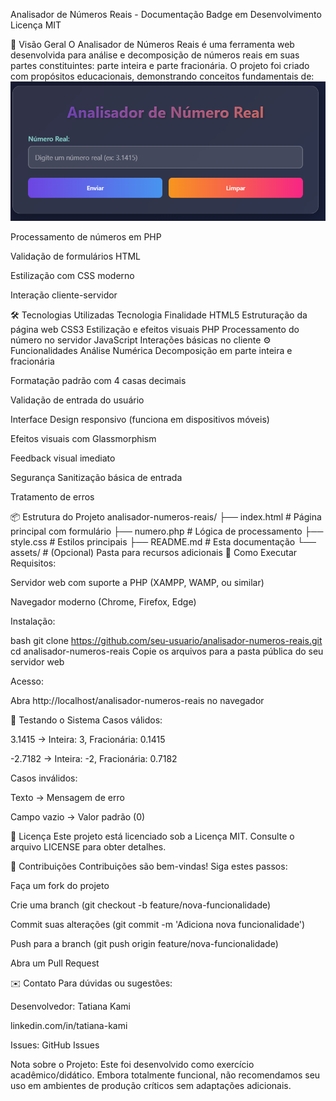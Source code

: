 Analisador de Números Reais - Documentação
Badge em Desenvolvimento
Licença MIT

📌 Visão Geral
O Analisador de Números Reais é uma ferramenta web desenvolvida para análise e decomposição de números reais em suas partes constituintes: parte inteira e parte fracionária. O projeto foi criado com propósitos educacionais, demonstrando conceitos fundamentais de:
<img src="assets/analisadorpng.png" alt="Formulário" width="600">


Processamento de números em PHP

Validação de formulários HTML

Estilização com CSS moderno

Interação cliente-servidor

🛠 Tecnologias Utilizadas
Tecnologia	Finalidade
HTML5	Estruturação da página web
CSS3	Estilização e efeitos visuais
PHP	Processamento do número no servidor
JavaScript	Interações básicas no cliente
⚙️ Funcionalidades
Análise Numérica
Decomposição em parte inteira e fracionária

Formatação padrão com 4 casas decimais

Validação de entrada do usuário

Interface
Design responsivo (funciona em dispositivos móveis)

Efeitos visuais com Glassmorphism

Feedback visual imediato

Segurança
Sanitização básica de entrada

Tratamento de erros

📦 Estrutura do Projeto
analisador-numeros-reais/
├── index.html          # Página principal com formulário
├── numero.php          # Lógica de processamento
├── style.css           # Estilos principais
├── README.md           # Esta documentação
└── assets/             # (Opcional) Pasta para recursos adicionais
🚀 Como Executar
Requisitos:

Servidor web com suporte a PHP (XAMPP, WAMP, ou similar)

Navegador moderno (Chrome, Firefox, Edge)

Instalação:

bash
git clone https://github.com/seu-usuario/analisador-numeros-reais.git
cd analisador-numeros-reais
Copie os arquivos para a pasta pública do seu servidor web

Acesso:

Abra http://localhost/analisador-numeros-reais no navegador

🧪 Testando o Sistema
Casos válidos:

3.1415 → Inteira: 3, Fracionária: 0.1415

-2.7182 → Inteira: -2, Fracionária: 0.7182

Casos inválidos:

Texto → Mensagem de erro

Campo vazio → Valor padrão (0)

📝 Licença
Este projeto está licenciado sob a Licença MIT. Consulte o arquivo LICENSE para obter detalhes.

🤝 Contribuições
Contribuições são bem-vindas! Siga estes passos:

Faça um fork do projeto

Crie uma branch (git checkout -b feature/nova-funcionalidade)

Commit suas alterações (git commit -m 'Adiciona nova funcionalidade')

Push para a branch (git push origin feature/nova-funcionalidade)

Abra um Pull Request

✉️ Contato
Para dúvidas ou sugestões:

Desenvolvedor: Tatiana Kami

linkedin.com/in/tatiana-kami

Issues: GitHub Issues

Nota sobre o Projeto: Este foi desenvolvido como exercício acadêmico/didático. Embora totalmente funcional, 
não recomendamos seu uso em ambientes de produção críticos sem adaptações adicionais.
